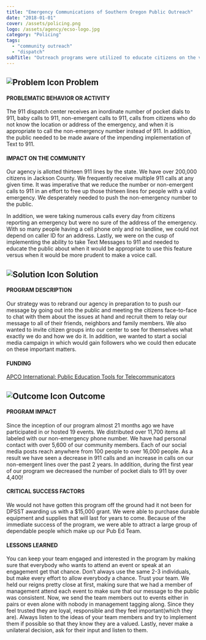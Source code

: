 ```yaml
---
title: "Emergency Communications of Southern Oregon Public Outreach"
date: "2018-01-01"
cover: /assets/policing.png
logo: /assets/agency/ecso-logo.jpg
category: "Policing"
tags:
  - "community outreach"
  - "dispatch"
subTitle: "Outreach programs were utilized to educate citizens on the various ways to contact emergency service, leading to a more efficient use of the 911 and the non-emergency numbers."
---
```


## ![Problem Icon](https://github.com/google/material-design-icons/raw/master/alert/1x_web/ic_error_outline_black_48dp.png "Problem") Problem

#### PROBLEMATIC BEHAVIOR OR ACTIVITY

The 911 dispatch center receives an inordinate number of pocket dials to 911, baby calls to 911, non-emergent calls to 911, calls from citizens who do not know the location or address of the emergency, and when it is appropriate to call the non-emergency number instead of 911. In addition, the public needed to be made aware of the impending implementation of Text to 911.

#### IMPACT ON THE COMMUNITY

Our agency is allotted thirteen 911 lines by the state. We have over 200,000 citizens in Jackson County. We frequently receive multiple 911 calls at any given time. It was imperative that we reduce the number or non-emergent calls to 911 in an effort to free up those thirteen lines for people with a valid emergency. We desperately needed to push the non-emergency number to the public.

In addition, we were taking numerous calls every day from citizens reporting an emergency but were no sure of the address of the emergency. With so many people having a cell phone only and no landline, we could not depend on caller ID for an address.
Lastly, we were on the cusp of implementing the ability to take Text Messages to 911 and needed to educate the public about when it would be appropriate to use this feature versus when it would be more prudent to make a voice call.

## ![Solution Icon](https://github.com/google/material-design-icons/raw/master/action/1x_web/ic_lightbulb_outline_black_48dp.png "Solution") Solution

#### PROGRAM DESCRIPTION

Our strategy was to rebrand our agency in preparation to to push our message by going out into the public and meeting the citizens face-to-face to chat with them about the issues at hand and recruit them to relay our message to all of their friends, neighbors and family members. We also wanted to invite citizen groups into our center to see for themselves what exactly we do and how we do it. In addition, we wanted to start a social media campaign in which would gain followers who we could then educate on these important matters.

#### FUNDING

[APCO International: Public Education Tools for Telecommunicators](https://www.apcointl.org/resources/911-info/9-1-1-public-information/public-education-tools-for-telecommunicators/)

## ![Outcome Icon](https://github.com/google/material-design-icons/raw/master/action/1x_web/ic_view_list_black_48dp.png "Outcome") Outcome

#### PROGRAM IMPACT

Since the inception of our program almost 21 months ago we have participated in or hosted 19 events. We distributed over 11,700 items all labeled with our non-emergency phone number. We have had personal contact with over 5,600 of our community members. Each of our social media posts reach anywhere from 100 people to over 16,000 people.
As a result we have seen a decrease in 911 calls and an increase in calls on our non-emergent lines over the past 2 years. In addition, during the first year of our program we decreased the number of pocket dials to 911 by over 4,400!

#### CRITICAL SUCCESS FACTORS

We would not have gotten this program off the ground had it not been for DPSST awarding us with a $15,000 grant. We were able to purchase durable equipment and supplies that will last for years to come. Because of the immediate success of the program, we were able to attract a large group of dependable people which make up our Pub Ed Team.

#### LESSONS LEARNED

You can keep your team engaged and interested in the program by making sure that everybody who wants to attend an event or speak at an engagement get that chance. Don’t always use the same 2-3 individuals, but make every effort to allow everybody a chance. Trust your team. We held our reigns pretty close at first, making sure that we had a member of management attend each event to make sure that our message to the public was consistent. Now, we send the team members out to events either in pairs or even alone with nobody in management tagging along. Since they feel trusted they are loyal, responsible and they feel important(which they are). Always listen to the ideas of your team members and try to implement them if possible so that they know they are a valued. Lastly, never make a unilateral decision, ask for their input and listen to them.
